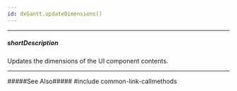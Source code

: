 ```yaml
---
id: dxGantt.updateDimensions()
---
```

---
##### shortDescription
Updates the dimensions of the UI component contents.

---
#####See Also#####
#include common-link-callmethods